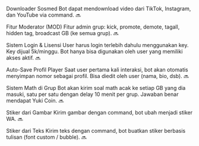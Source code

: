 Downloader Sosmed	Bot dapat mendownload video dari TikTok, Instagram, dan YouTube via command.	🔜

Fitur Moderator (MOD)	Fitur admin grup: kick, promote, demote, tagall, hidden tag, broadcast GB (ke semua grup).	🔜

Sistem Login & Lisensi	User harus login terlebih dahulu menggunakan key. Key dijual 5k/minggu. Bot hanya bisa digunakan oleh user yang memiliki akses aktif.	🔜

Auto-Save Profil Player	Saat user pertama kali interaksi, bot akan otomatis menyimpan nomor sebagai profil. Bisa diedit oleh user (nama, bio, dsb).	🔜

Sistem Math di Grup	Bot akan kirim soal math acak ke setiap GB yang dia masuki, satu per satu dengan delay 10 menit per grup. Jawaban benar mendapat Yuki Coin.	🔜

Stiker dari Gambar	Kirim gambar dengan command, bot ubah menjadi stiker WA.	🔜

Stiker dari Teks	Kirim teks dengan command, bot buatkan stiker berbasis tulisan (font custom / bubble).	🔜
